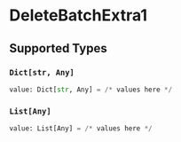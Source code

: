 # DeleteBatchExtra1


## Supported Types

### `Dict[str, Any]`

```python
value: Dict[str, Any] = /* values here */
```

### `List[Any]`

```python
value: List[Any] = /* values here */
```

